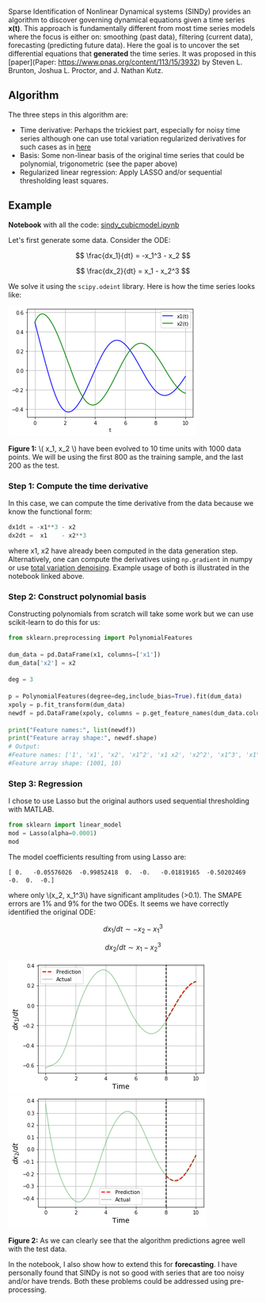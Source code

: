 Sparse Identification of Nonlinear Dynamical systems (SINDy) provides an algorithm to discover governing dynamical equations given a time series **x(t)**. This approach is fundamentally different from most time series models where the focus is either on: smoothing (past data), filtering (current data), forecasting (predicting future data). Here the goal is to uncover the set differential equations that **generated** the time series. It was proposed in this [paper](Paper: https://www.pnas.org/content/113/15/3932) by Steven L. Brunton, Joshua L. Proctor, and J. Nathan Kutz. 

## Algorithm
The three steps in this algorithm are:
 - Time derivative: Perhaps the trickiest part, especially for noisy time series although one can use total variation regularized derivatives for such cases as in [here](https://github.com/stur86/tvregdiff)
 - Basis: Some non-linear basis of the original time series that could be polynomial, trigonometric (see the paper above)
 - Regularized linear regression: Apply LASSO and/or sequential thresholding least squares.
 

## Example
 
 **Notebook** with all the code: [sindy_cubicmodel.ipynb](https://github.com/fnauman/timeseries/blob/master/sindy_cubicmodel.ipynb)
 
Let's first generate some data. Consider the ODE:

$$
\frac{dx_1}{dt} = -x_1^3 - x_2 
$$

$$
\frac{dx_2}{dt} = x_1 - x_2^3 
$$
 
We solve it using the `scipy.odeint` library. Here is how the time series looks like:

![Figure 1](/assets/images/time_series.png)

**Figure 1:**  \\( x_1, x_2 \\) have been evolved to 10 time units with 1000 data points. We will be using the first 800 as the training sample, and the last 200 as the test.
 
### Step 1: Compute the time derivative
In this case, we can compute the time derivative from the data because we know the functional form:
```python
dx1dt = -x1**3 - x2
dx2dt =  x1    - x2**3
```
where x1, x2 have already been computed in the data generation step. Alternatively, one can compute the derivatives using `np.gradient` in numpy or use [total variation denoising](https://en.wikipedia.org/wiki/Total_variation_denoising). Example usage of both is illustrated in the notebook linked above.

### Step 2: Construct polynomial basis
Constructing polynomials from scratch will take some work but we can use scikit-learn to do this for us:
```python
from sklearn.preprocessing import PolynomialFeatures

dum_data = pd.DataFrame(x1, columns=['x1'])
dum_data['x2'] = x2

deg = 3

p = PolynomialFeatures(degree=deg,include_bias=True).fit(dum_data)
xpoly = p.fit_transform(dum_data)
newdf = pd.DataFrame(xpoly, columns = p.get_feature_names(dum_data.columns))

print("Feature names:", list(newdf))
print("Feature array shape:", newdf.shape)
# Output: 
#Feature names: ['1', 'x1', 'x2', 'x1^2', 'x1 x2', 'x2^2', 'x1^3', 'x1^2 x2', 'x1 x2^2', 'x2^3']
#Feature array shape: (1001, 10)
```

### Step 3: Regression
I chose to use Lasso but the original authors used sequential thresholding with MATLAB. 
```python
from sklearn import linear_model
mod = Lasso(alpha=0.0001)
mod
```

The model coefficients resulting from using Lasso are: 
```
[ 0.   -0.05576026  -0.99852418  0.  -0.   -0.01819165  -0.50202469  -0.  0.  -0.]
```

where only \\(x_2, x_1^3\\) have significant amplitudes (>0.1). The SMAPE errors are 1% and 9% for the two ODEs. It seems we have correctly identified the original ODE:
 
$$
dx_1/dt \sim -x_2 - x_1^3
$$

$$
dx_2/dt \sim x_1 - x_2^3
$$

![Figure 2](/assets/images/dx1dt_fit.png)
![Figure 3](/assets/images/dx2dt_fit.png)

**Figure 2:**  As we can clearly see that the algorithm predictions agree well with the test data.

In the notebook, I also show how to extend this for **forecasting**. I have personally found that SINDy is not so good with series that are too noisy and/or have trends. Both these problems could be addressed using pre-processing. 

